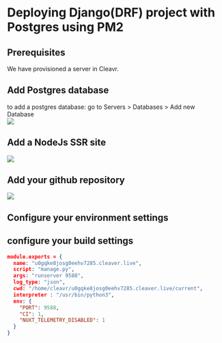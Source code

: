 # Deploying Django(DRF) project with Postgres using PM2


## Prerequisites

We have provisioned a server in Cleavr.

## Add Postgres database

to add a postgres database: go to Servers > Databases > Add new Database  
![](database.png)

## Add a NodeJs SSR site
![](site.png)

## Add your github repository 
![](repo.png)

## Configure your environment settings


## configure your build settings

```json
module.exports = {
  name: "u0gqke8josg0eehv7285.cleaver.live",
  script: "manage.py",
  args: "runserver 9588",
  log_type: "json",
  cwd: "/home/cleavr/u0gqke8josg0eehv7285.cleaver.live/current",
  interpreter : "/usr/bin/python3",
  env: {
    "PORT": 9588,
    "CI": 1,
    "NUXT_TELEMETRY_DISABLED": 1
  }
}
```

